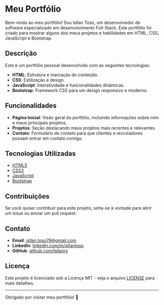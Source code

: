 # Meu Portfólio

Bem-vindo ao meu portfólio! Sou Isllan Toso, um desenvolvedor de software especializado em desenvolvimento Full-Stack. Este portfólio foi criado para mostrar alguns dos meus projetos e habilidades em HTML, CSS, JavaScript e Bootstrap.

## Descrição

Este é um portfólio pessoal desenvolvido com as seguintes tecnologias:
- **HTML**: Estrutura e marcação do conteúdo.
- **CSS**: Estilização e design.
- **JavaScript**: Interatividade e funcionalidades dinâmicas.
- **Bootstrap**: Framework CSS para um design responsivo e moderno.

## Funcionalidades

- **Página Inicial**: Visão geral do portfólio, incluindo informações sobre mim e meus principais projetos.
- **Projetos**: Seção destacando meus projetos mais recentes e relevantes.
- **Contato**: Formulário de contato para que clientes e recrutadores possam entrar em contato comigo.

## Tecnologias Utilizadas

- [HTML5](https://developer.mozilla.org/pt-BR/docs/Web/HTML)
- [CSS3](https://developer.mozilla.org/pt-BR/docs/Web/CSS)
- [JavaScript](https://developer.mozilla.org/pt-BR/docs/Web/JavaScript)
- [Bootstrap](https://getbootstrap.com/)

## Contribuições

Se você quiser contribuir para este projeto, sinta-se à vontade para abrir um issue ou enviar um pull request.

## Contato

- **Email**: [isllan.toso79@gmail.com](mailto:isllan.toso79@gmail.com)
- **LinkedIn**: [linkedin.com/in/isllantoso](https://linkedin.com/in/isllantoso)
- **GitHub**: [github.com/Isllanrx](https://github.com/Isllanrx)

## Licença

Este projeto é licenciado sob a Licença MIT - veja o arquivo [LICENSE](LICENSE) para mais detalhes.

---

Obrigado por visitar meu portfólio! 🚀
```
